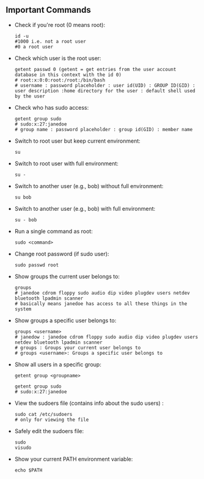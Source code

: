 ## Important Commands
<ul>
<li>Check if you're root (0 means root):
	
	id -u
	#1000 i.e. not a root user
	#0 a root user

<li>Check which user is the root user: 
	
	getent passwd 0 (getent = get entries from the user account database in this context with the id 0)
	# root:x:0:0:root:/root:/bin/bash
	# username : password placeholder : user id(UID) : GROUP ID(GID) : user description :home directory for the user : default shell used by the user

<li>Check who has sudo access: 

	getent group sudo
	# sudo:x:27:janedoe
	# group name : password placeholder : group id(GID) : member name


<li>Switch to root user but keep current environment: 

	su

<li>Switch to root user with full environment: 
	
	su -

<li>Switch to another user (e.g., bob) without full environment: 

	su bob

<li>Switch to another user (e.g., bob) with full environment: 

	su - bob

<li>Run a single command as root: 

	sudo <command>

<li>Change root password (if sudo user): 

	sudo passwd root

<li>Show groups the current user belongs to: 	
	
	groups
	# janedoe cdrom floppy sudo audio dip video plugdev users netdev bluetooth lpadmin scanner
	# basically means janedoe has access to all these things in the system

<li>Show groups a specific user belongs to: 

	groups <username>
	# janedow : janedoe cdrom floppy sudo audio dip video plugdev users netdev bluetooth lpadmin scanner
	# groups : Groups your current user belongs to
	# groups <username>: Groups a specific user belongs to


<li>Show all users in a specific group: 

	getent group <groupname>
	
	getent group sudo
	# sudo:x:27:janedoe


<li>View the sudoers file (contains info about the sudo users) : 

	sudo cat /etc/sudoers
	# only for viewing the file

<li>Safely edit the sudoers file: 

	sudo 
	visudo

<li>Show your current PATH environment variable: 

	echo $PATH

</ul>